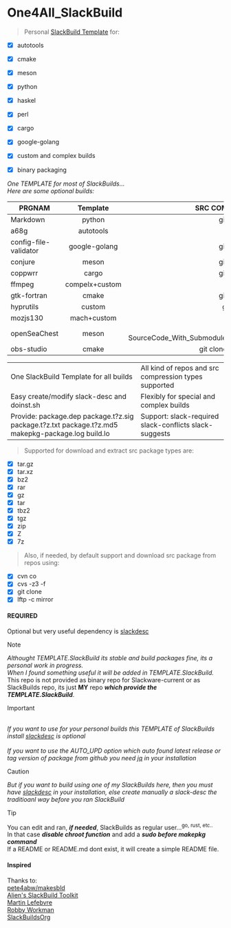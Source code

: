 # One4All_SlackBuild


> Personal [SlackBuild Template](https://github.com/rizitis/One4All_SlackBuild/blob/main/TEMPLATE.SlackBuild) for:
<p>

- [x] autotools
- [x] cmake
- [x] meson
- [x] python
- [x] haskel
- [x] perl
- [x] cargo
- [x] google-golang
- [x] custom and complex builds
- [x] binary packaging


*One TEMPLATE for most of SlackBuilds...<br>
Here are some optional builds:*

| PRGNAM |Template | SRC COMPRESS |
| ------------- |:-------------:| -----:|
| Markdown | python | git+tar.gz |
| a68g | autotools | tar.gz |
| config-file-validator | google-golang | git+tar.gz |
| conjure | meson | git+tar.gz |
| coppwrr | cargo | git+tar.gz |
| ffmpeg | compelx+custom | tar.xz |
| gtk-fortran | cmake | git+tar.gz |
| hyprutils | custom | git clone |
| mozjs130 | mach+custom | tar.xz |
| openSeaChest | meson |git+ SourceCode_With_Submodules.tar.xz |
| obs-studio | cmake |git clone+tar.gz |
<p>
<table>
   <tr>
      <td>One SlackBuild Template for all builds</td>
      <td>All kind of repos and src compression types supported</td>
   </tr>
   <tr>
      <td>Easy create/modify slack-desc and doinst.sh</td>
      <td>Flexibly for special and complex builds</td>
   </tr>
   <tr>
      <td>Provide: package.dep package.t?z.sig package.t?z.txt package.t?z.md5 makepkg-package.log  build.lo</td>
      <td>Support: slack-required slack-conflicts slack-suggests</td>
   </tr>
</table>


> Supported for download and extract src package types are:
- [x] tar.gz
- [x] tar.xz
- [x] bz2
- [x] rar
- [x] gz
- [x] tar
- [x] tbz2
- [x] tgz
- [x] zip
- [x] Z
- [x] 7z

> Also, if needed, by default support and download src package from repos using:
- [x] cvn co
- [x] cvs -z3 -f
- [x] git clone
- [x] lftp -c mirror

#### REQUIRED

Optional but very useful dependency is [slackdesc](https://slack-desc.sourceforge.net/) <p>

> [!NOTE]
*Althought TEMPLATE.SlackBuild its stable and build  packages fine, its a personal work in progress.<br>
When I found something useful it will be added in TEMPLATE.SlackBuild.*<br>
This repo is not provided as binary repo for Slackware-current or as SlackBuilds repo, its just **MY** repo ***which provide the TEMPLATE.SlackBuild***.

> [!IMPORTANT]
<br> *If you want to use for your personal builds this TEMPLATE of SlackBuilds install [slackdesc](https://github.com/rizitis/One4All_SlackBuild#required) is optional*<br>
<br> *If you want to use the AUTO_UPD option which auto found latest release or tag version of package from github you need [jq](https://slackbuilds.org/repository/15.0/system/jq/) in your installation*

> [!CAUTION]
*But if you want to build using one of my SlackBuilds here, then you must have [slackdesc](https://github.com/rizitis/One4All_SlackBuild#required) in your installation, else create manually a slack-desc the traditioanl way before you ran SlackBuild*<p>


> [!TIP]
> You can edit and ran, ***if needed***, SlackBuilds as regular user...<sup>go, rust, etc.. </sup> <br>
> In that case ***disable chroot function*** and add a ***sudo before makepkg command*** <br>
> If a README or README.md dont exist, it will create a simple README file. 

#### Inspired
Thanks to: <br>[pete4abw/makesbld](https://github.com/pete4abw/makesbld) <br> [Alien's SlackBuild Toolkit](https://alien.slackbook.org/AST/)<br> [Martin Lefebvre](https://www.slackwiki.com/Different_Approach_To_Buildscripts)<br>[Robby Workman](https://www.slackwiki.com/Writing_A_SlackBuild_Script) <br>[SlackBuildsOrg](https://github.com/SlackBuildsOrg/templates)
